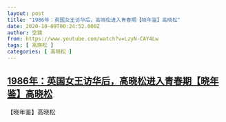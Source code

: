 ```yaml
---
layout: post
title: "1986年：英国女王访华后，高晓松进入青春期【晓年鉴】高晓松"
date: 2020-10-09T00:24:52.000Z
author: 空镜
from: https://www.youtube.com/watch?v=LzyN-CAY4Lw
tags: [ 高晓松 ]
categories: [ 高晓松 ]
---
```

<!--1602203092000-->
[1986年：英国女王访华后，高晓松进入青春期【晓年鉴】高晓松](https://www.youtube.com/watch?v=LzyN-CAY4Lw)
------

<div>
【晓年鉴】高晓松
</div>

